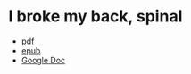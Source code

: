 # I broke my back, spinal

- [pdf](./I%20broke%20my%20back%2C%20spinal.pdf)
- [epub](./I%20broke%20my%20back%2C%20spinal.epub)
- [Google Doc](https://docs.google.com/document/d/15akpOgdPytjBeSllm3KarSqHJ1GUfhFOyVqpOOr9CnY/edit?usp=sharing)